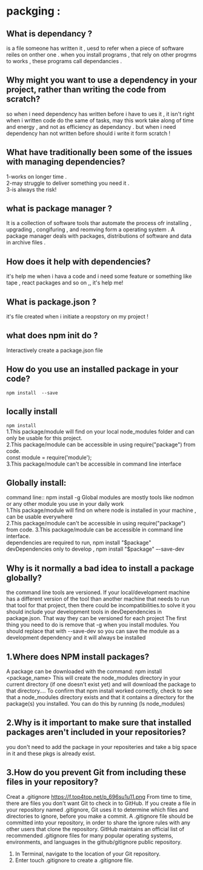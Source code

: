 # packging :
## What is dependancy ?  
is a file someone has written it , uesd to refer when a piece of software reiles on onther one .
 when you install programs , that rely on other progrms to works ,
these programs call dependancies .
## Why might you want to use a dependency in your project, rather than writing the code from scratch?  
so when i need dependency has written before i have to ues it , it isn't right when i written code do the same of tasks,
may this work take along of time and energy , and not as efficiency as dependancy .
but when i need dependency han not written before should i write it form scratch !
## What have traditionally been some of the issues with managing dependencies?  
1-works on longer time .  
2-may struggle to deliver something you need it .  
3-is always the risk!  
## what is package manager ?  
It is a collection of software tools thar automate the process ofr installing , upgrading , congifuring , and reomving form a operating system .
A package manager deals with packages, distributions of software and data in archive files .
## How does it help with dependencies?  
it's help me when i hava a code and i need some feature or something like tape , react packages and so on ,, it's help me!
## What is package.json ?  
it's file created when i initiate a reopstory on my project !
## what does npm init do ?  
Interactively create a package.json file 
## How do you use an installed package in your code?  
<code>npm install <pakagename> --save</code>  
 ## locally install   
<code>npm install <packagename>  </code>  
1.This package/module will find on your local node_modules folder and can only be usable for this project.  
2.This package/module can be accessible in using require("package") from code.  
const module = require('module');  
3.This package/module can't be accessible in command line interface  
## Globally install:  
command line:: npm install <package> -g
Global modules are mostly tools like nodmon or any other module you use in your daily work  
1.This package/module will find on where node is installed in your machine , can be usable everywhere  
2.This package/module can't be accessible in using require("package") from code. 
3.This package/module can be accessible in command line interface.  
dependencies are required to run, npm install "$package"  
devDependencies only to develop , npm install "$package" –-save-dev  
## Why is it normally a bad idea to install a package globally?  
the command line tools are versioned. If your local/development machine has a different version of the tool than another machine that needs to run that tool for that project, then there could be incompatibilities.to solve it you should include your development tools in devDependencies in package.json. That way they can be versioned for each project
The first thing you need to do is remove that -g when you install modules. You should replace that with --save-dev so you can save the module as a development dependency and it will always be installed  
## 1.Where does NPM install packages? 
A package can be downloaded with the command:
npm install <package_name>
This will create the node_modules directory in your current directory (if one doesn't exist yet) and will download the package to that directory….
To confirm that npm install worked correctly, check to see that a node_modules directory exists and that it contains a directory for the package(s) you installed. You can do this by running (ls node_modules) 

## 2.Why is it important to make sure that installed packages aren't included in your repositories?    
you don't need to add the package in your repositeries and take a big space in it and these pkgs is already exist.

## 3.How do you prevent Git from including these files in your repository?  
Creat a .gitignore
https://f.top4top.net/p_696su1u11.png
From time to time, there are files you don't want Git to check in to GitHub. 
If you create a file in your repository named .gitignore, Git uses it to determine which files and directories to ignore, before you make a commit.
A .gitignore file should be committed into your repository, in order to share the ignore rules with any other users that clone the repository.
GitHub maintains an official list of recommended .gitignore files for many popular operating systems, environments, and languages in the github/gitignore public repository.
  1. In Terminal, navigate to the location of your Git repository.
  2. Enter touch .gitignore to create a .gitignore file.

